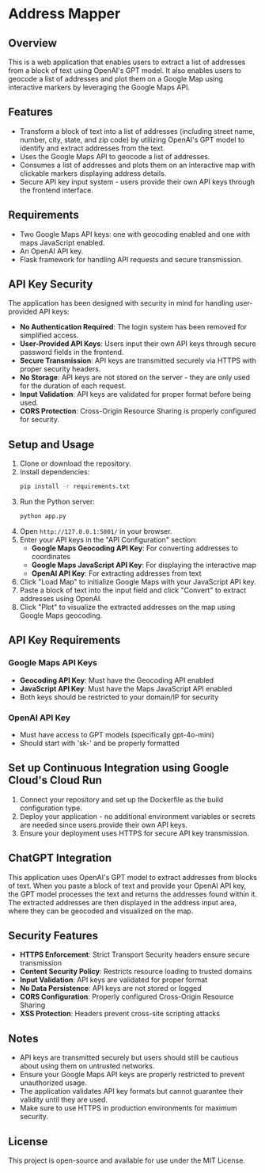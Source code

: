 # Address Mapper

## Overview

This is a web application that enables users to extract a list of addresses from a block of text using OpenAI's GPT model. It also enables users to geocode a list of addresses and plot them on a Google Map using interactive markers by leveraging the Google Maps API.

## Features

- Transform a block of text into a list of addresses (including street name, number, city, state, and zip code) by utilizing OpenAI's GPT model to identify and extract addresses from the text.
- Uses the Google Maps API to geocode a list of addresses.
- Consumes a list of addresses and plots them on an interactive map with clickable markers displaying address details.
- Secure API key input system - users provide their own API keys through the frontend interface.

## Requirements

- Two Google Maps API keys: one with geocoding enabled and one with maps JavaScript enabled.
- An OpenAI API key.
- Flask framework for handling API requests and secure transmission.

## API Key Security

The application has been designed with security in mind for handling user-provided API keys:

- **No Authentication Required**: The login system has been removed for simplified access.
- **User-Provided API Keys**: Users input their own API keys through secure password fields in the frontend.
- **Secure Transmission**: API keys are transmitted securely via HTTPS with proper security headers.
- **No Storage**: API keys are not stored on the server - they are only used for the duration of each request.
- **Input Validation**: API keys are validated for proper format before being used.
- **CORS Protection**: Cross-Origin Resource Sharing is properly configured for security.

## Setup and Usage

1. Clone or download the repository.
2. Install dependencies:
   ```sh
   pip install -r requirements.txt
   ```
3. Run the Python server:
   ```sh
   python app.py
   ```
4. Open `http://127.0.0.1:5001/` in your browser.
5. Enter your API keys in the "API Configuration" section:
   - **Google Maps Geocoding API Key**: For converting addresses to coordinates
   - **Google Maps JavaScript API Key**: For displaying the interactive map
   - **OpenAI API Key**: For extracting addresses from text
6. Click "Load Map" to initialize Google Maps with your JavaScript API key.
7. Paste a block of text into the input field and click "Convert" to extract addresses using OpenAI.
8. Click "Plot" to visualize the extracted addresses on the map using Google Maps geocoding.

## API Key Requirements

### Google Maps API Keys

- **Geocoding API Key**: Must have the Geocoding API enabled
- **JavaScript API Key**: Must have the Maps JavaScript API enabled
- Both keys should be restricted to your domain/IP for security

### OpenAI API Key

- Must have access to GPT models (specifically gpt-4o-mini)
- Should start with 'sk-' and be properly formatted

## Set up Continuous Integration using Google Cloud's Cloud Run

1. Connect your repository and set up the Dockerfile as the build configuration type.
2. Deploy your application - no additional environment variables or secrets are needed since users provide their own API keys.
3. Ensure your deployment uses HTTPS for secure API key transmission.

## ChatGPT Integration

This application uses OpenAI's GPT model to extract addresses from blocks of text. When you paste a block of text and provide your OpenAI API key, the GPT model processes the text and returns the addresses found within it. The extracted addresses are then displayed in the address input area, where they can be geocoded and visualized on the map.

## Security Features

- **HTTPS Enforcement**: Strict Transport Security headers ensure secure transmission
- **Content Security Policy**: Restricts resource loading to trusted domains
- **Input Validation**: API keys are validated for proper format
- **No Data Persistence**: API keys are not stored or logged
- **CORS Configuration**: Properly configured Cross-Origin Resource Sharing
- **XSS Protection**: Headers prevent cross-site scripting attacks

## Notes

- API keys are transmitted securely but users should still be cautious about using them on untrusted networks.
- Ensure your Google Maps API keys are properly restricted to prevent unauthorized usage.
- The application validates API key formats but cannot guarantee their validity until they are used.
- Make sure to use HTTPS in production environments for maximum security.

## License

This project is open-source and available for use under the MIT License.
